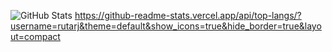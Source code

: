 ![GitHub Stats](https://github-readme-stats.vercel.app/api/top-langs/?username=rutarj&theme=default&show_icons=true&hide_border=true&layout=compact)
https://github-readme-stats.vercel.app/api/top-langs/?username=rutarj&theme=default&show_icons=true&hide_border=true&layout=compact
